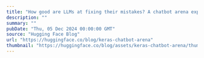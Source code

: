 ```yaml
---
title: "How good are LLMs at fixing their mistakes? A chatbot arena experiment with Keras and TPUs"
description: ""
summary: ""
pubDate: "Thu, 05 Dec 2024 00:00:00 GMT"
source: "Hugging Face Blog"
url: "https://huggingface.co/blog/keras-chatbot-arena"
thumbnail: "https://huggingface.co/blog/assets/keras-chatbot-arena/thumbnail.png"
---
```


